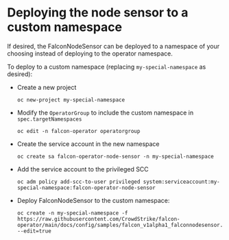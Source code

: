 # Deploying the node sensor to a custom namespace

If desired, the FalconNodeSensor can be deployed to a namespace of your choosing instead of deploying to the operator namespace.

To deploy to a custom namespace (replacing `my-special-namespace` as desired):

- Create a new project
  ```
  oc new-project my-special-namespace
  ```

- Modify the `OperatorGroup` to include the custom namespace in `spec.targetNamespaces`
  ```
  oc edit -n falcon-operator operatorgroup
  ```

- Create the service account in the new namespace
  ```
  oc create sa falcon-operator-node-sensor -n my-special-namespace
  ```

- Add the service account to the privileged SCC
  ```
  oc adm policy add-scc-to-user privileged system:serviceaccount:my-special-namespace:falcon-operator-node-sensor
  ```

- Deploy FalconNodeSensor to the custom namespace:
  ```
  oc create -n my-special-namespace -f https://raw.githubusercontent.com/CrowdStrike/falcon-operator/main/docs/config/samples/falcon_v1alpha1_falconnodesensor.yaml --edit=true
  ```
